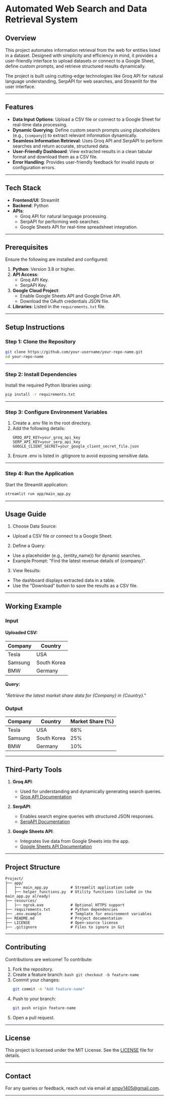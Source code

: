 # **Automated Web Search and Data Retrieval System**

## **Overview**
This project automates information retrieval from the web for entities listed in a dataset. Designed with simplicity and efficiency in mind, it provides a user-friendly interface to upload datasets or connect to a Google Sheet, define custom prompts, and retrieve structured results dynamically.

The project is built using cutting-edge technologies like Groq API for natural language understanding, SerpAPI for web searches, and Streamlit for the user interface.

---

## **Features**
- **Data Input Options**: Upload a CSV file or connect to a Google Sheet for real-time data processing.
- **Dynamic Querying**: Define custom search prompts using placeholders (e.g., `{company}`) to extract relevant information dynamically.
- **Seamless Information Retrieval**: Uses Groq API and SerpAPI to perform searches and return accurate, structured data.
- **User-Friendly Dashboard**: View extracted results in a clean tabular format and download them as a CSV file.
- **Error Handling**: Provides user-friendly feedback for invalid inputs or configuration errors.

---

## **Tech Stack**
- **Frontend/UI**: Streamlit
- **Backend**: Python
- **APIs**: 
  - Groq API for natural language processing.
  - SerpAPI for performing web searches.
  - Google Sheets API for real-time spreadsheet integration.

---

## **Prerequisites**
Ensure the following are installed and configured:
1. **Python**: Version 3.8 or higher.
2. **API Access**: 
   - Groq API Key.
   - SerpAPI Key.
3. **Google Cloud Project**: 
   - Enable Google Sheets API and Google Drive API.
   - Download the OAuth credentials JSON file.
4. **Libraries**: Listed in the `requirements.txt` file.

---

## **Setup Instructions**

### **Step 1: Clone the Repository**
```bash
git clone https://github.com/your-username/your-repo-name.git
cd your-repo-name
```
---

### **Step 2: Install Dependencies**
Install the required Python libraries using:
```bash
pip install -r requirements.txt
```
---

### **Step 3: Configure Environment Variables**
1. Create a .env file in the root directory.
2. Add the following details:
   ```plaintext
   GROQ_API_KEY=your_groq_api_key
   SERP_API_KEY=your_serp_api_key
   GOOGLE_CLIENT_SECRET=your_google_client_secret_file.json
   ```
3. Ensure .env is listed in .gitignore to avoid exposing sensitive data.
---

### **Step 4: Run the Application**
Start the Streamlit application:
```bash
streamlit run app/main_app.py
```

---

## **Usage Guide**
1. Choose Data Source:
  - Upload a CSV file or connect to a Google Sheet.
2. Define a Query:
  - Use a placeholder (e.g., {entity_name}) for dynamic searches.
  - Example Prompt: "Find the latest revenue details of {company}".
3. View Results:
  - The dashboard displays extracted data in a table.
  - Use the "Download" button to save the results as a CSV file.

---

## **Working Example**

### **Input**
#### Uploaded CSV:
| Company       | Country       |
|---------------|---------------|
| Tesla         | USA           |
| Samsung       | South Korea   |
| BMW           | Germany       |

#### Query:
_"Retrieve the latest market share data for {Company} in {Country}."_

### **Output**
| Company       | Country       | Market Share (%) |
|---------------|---------------|------------------|
| Tesla         | USA           | 68%              |
| Samsung       | South Korea   | 25%              |
| BMW           | Germany       | 10%              |

---

## **Third-Party Tools**

1. **Groq API**:
   - Used for understanding and dynamically generating search queries.
   - [Groq API Documentation](https://groq.com/docs)

2. **SerpAPI**:
   - Enables search engine queries with structured JSON responses.
   - [SerpAPI Documentation](https://serpapi.com/docs)

3. **Google Sheets API**:
   - Integrates live data from Google Sheets into the app.
   - [Google Sheets API Documentation](https://developers.google.com/sheets)

---

## **Project Structure**
```plaintext
Project/
├── app/
│   ├── main_app.py          # Streamlit application code
│   ├── helper_functions.py  # Utility functions (included in the main_app.py already)
├── resources/
│   ├── ngrok.exe            # Optional HTTPS support
├── requirements.txt         # Python dependencies
├── .env.example             # Template for environment variables
├── README.md                # Project documentation
├── LICENSE                  # Open-source license
├── .gitignore               # Files to ignore in Git
```
---

## **Contributing**
Contributions are welcome! To contribute:
  1. Fork the repository.
  2. Create a feature branch:
    ```bash
    git checkout -b feature-name
    ```
  3. Commit your changes:
     ```bash
     git commit -m "Add feature-name"
     ```
  4. Push to your branch:
     ```bash
     git push origin feature-name
     ```
  5. Open a pull request.

---

## **License**

This project is licensed under the MIT License. See the [LICENSE](LICENSE) file for details.

---

## **Contact**

For any queries or feedback, reach out via email at smpy1405@gmail.com.

---
